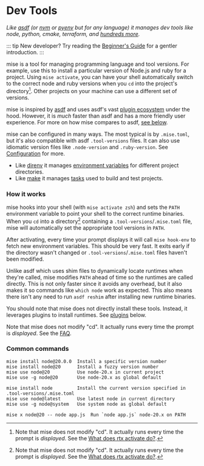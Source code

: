 ---
---

# Dev Tools

_Like [asdf](https://asdf-vm.com) (or [nvm](https://github.com/nvm-sh/nvm) or [pyenv](https://github.com/pyenv/pyenv) but for any language) it manages dev tools like node, python, cmake, terraform, and [hundreds more](/plugins)._

::: tip
New developer? Try reading the [Beginner's Guide](https://dev.to/jdxcode/beginners-guide-to-mise-ac4) for a gentler introduction.
:::

mise is a tool for managing programming language and tool versions. For example, use this to install
a particular version of Node.js and ruby for a project. Using `mise activate`, you can have your
shell automatically switch to the correct node and ruby versions when you `cd` into the project's
directory[^cd]. Other projects on your machine can use a different set of versions.

mise is inspired by [asdf](https://asdf-vm.com) and uses asdf's vast [plugin ecosystem](https://github.com/rtx-plugins/registry)
under the hood. However, it is _much_ faster than asdf and has a more friendly user experience.
For more on how mise compares to asdf, [see below](/comparison-to-asdf).

mise can be configured in many ways. The most typical is by `.mise.toml`, but it's also compatible
with asdf `.tool-versions` files. It can also use idiomatic version files like `.node-version` and
`.ruby-version`. See [Configuration](./configuration) for more.

[^cd]:
    Note that mise does not modify "cd". It actually runs every time the prompt is _displayed_.
    See the [What does rtx activate do?](/faq#what-does-mise-activate-do).

* Like [direnv](https://github.com/direnv/direnv) it manages [environment variables](/configuration#env---arbitrary-environment-variables) for different project directories.
* Like [make](https://www.gnu.org/software/make/manual/make.html) it manages [tasks](/tasks/) used to build and test projects.

### How it works

mise hooks into your shell (with `mise activate zsh`) and sets the `PATH`
environment variable to point your shell to the correct runtime binaries. When you `cd` into a
directory[^cd] containing a `.tool-versions`/`.mise.toml` file, mise will automatically set the
appropriate tool versions in `PATH`.

After activating, every time your prompt displays it will call `mise hook-env` to fetch new
environment variables.
This should be very fast. It exits early if the directory wasn't changed or `.tool-versions`/`.mise.toml` files haven't been modified.

Unlike asdf which uses shim files to dynamically locate runtimes when they're called, mise modifies
`PATH` ahead of time so the runtimes are called directly. This is not only faster since it avoids
any overhead, but it also makes it so commands like `which node` work as expected. This also
means there isn't any need to run `asdf reshim` after installing new runtime binaries.

You should note that mise does not directly install these tools.
Instead, it leverages plugins to install runtimes.
See [plugins](/plugins) below.

[^cd]:
Note that mise does not modify "cd". It actually runs every time the prompt is _displayed_.
See the [FAQ](/faq#what-does-mise-activate-do).

### Common commands

```text
mise install node@20.0.0  Install a specific version number
mise install node@20      Install a fuzzy version number
mise use node@20          Use node-20.x in current project
mise use -g node@20       Use node-20.x as global default

mise install node         Install the current version specified in .tool-versions/.mise.toml
mise use node@latest      Use latest node in current directory
mise use -g node@system   Use system node as global default

mise x node@20 -- node app.js  Run `node app.js` node-20.x on PATH
```
